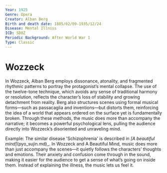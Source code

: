 ```yaml
---
Year: 1925
Genre: Opera
Creator: Alban Berg
Birth and death date: 1885/02/09-1935/12/24
Disease: Mental Illniss
ICD: SD8Z
Periodic Background: After World War 1
Type: Classic
---
```


# Wozzeck

In Wozzeck, Alban Berg employs dissonance, atonality, and fragmented rhythmic patterns to portray the protagonist’s mental collapse. The use of the twelve-tone technique, which avoids any sense of traditional harmony or resolution, reflects the character’s loss of stability and growing detachment from reality. Berg also structures scenes using formal musical forms—such as passacaglia and inventions—but distorts them, reinforcing the idea of a world that appears ordered on the surface yet is fundamentally broken. Through these methods, the music does more than accompany the narrative; it becomes a powerful psychological lens, pulling the audience directly into Wozzeck’s disoriented and unraveling mind.

Example: The similar disease 'Schizophrenia' is described in _[*A beautiful mind*]_(pyo_sujin.md)_. In Wozzeck and A Beautiful Mind, music does more than just accompany the scenes—it quietly follows the characters’ thoughts and emotions. Their anxiety and confusion come through in the sound, making it easier for the audience to get a sense of what’s going on inside them. Instead of explaining the illness, the music lets us feel it.
